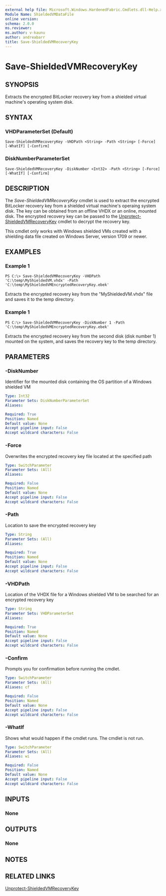 ```yaml
---
external help file: Microsoft.Windows.HardenedFabric.Cmdlets.dll-Help.xml
Module Name: ShieldedVMDataFile
online version: 
schema: 2.0.0
ms.reviewer:
ms.author: v-kaunu
author: andreabarr
title: Save-ShieldedVMRecoveryKey
---
```


# Save-ShieldedVMRecoveryKey

## SYNOPSIS
Extracts the encrypted BitLocker recovery key from a shielded virtual machine's operating system disk.

## SYNTAX

### VHDParameterSet (Default)
```
Save-ShieldedVMRecoveryKey -VHDPath <String> -Path <String> [-Force] [-WhatIf] [-Confirm]
```

### DiskNumberParameterSet
```
Save-ShieldedVMRecoveryKey -DiskNumber <Int32> -Path <String> [-Force] [-WhatIf] [-Confirm]
```

## DESCRIPTION
The *Save-ShieldedVMRecoveryKey* cmdlet is used to extract the encrypted BitLocker recovery key from a shielded virtual machine's operaing system disk.
The key can be obtained from an offline VHDX or an online, mounted disk.
The encrypted recovery key can be passed to the [Unprotect-ShieldedVMRecoveryKey](Unprotect-ShieldedVMRecoveryKey.md) cmdlet to decrypt the recovery key.

This cmdlet only works with Windows shielded VMs created with a shielding data file created on Windows Server, version 1709 or newer.

## EXAMPLES

### Example 1
```
PS C:\> Save-ShieldedVMRecoveryKey -VHDPath 'C:\temp\MyShieldedVM.vhdx' -Path 'C:\temp\MyShieldedVMEncryptedRecoveryKey.ebek'
```

Extracts the encrypted recovery key from the "MyShieldedVM.vhdx" file and saves it to the temp directory.

### Example 1
```
PS C:\> Save-ShieldedVMRecoveryKey -DiskNumber 1 -Path 'C:\temp\MyShieldedVMEncryptedRecoveryKey.ebek'
```

Extracts the encrypted recovery key from the second disk (disk number 1) mounted on the system, and saves the recovery key to the temp directory.

## PARAMETERS

### -DiskNumber
Identifier for the mounted disk containing the OS partition of a Windows shielded VM

```yaml
Type: Int32
Parameter Sets: DiskNumberParameterSet
Aliases: 

Required: True
Position: Named
Default value: None
Accept pipeline input: False
Accept wildcard characters: False
```

### -Force
Overwrites the encrypted recovery key file located at the specified path

```yaml
Type: SwitchParameter
Parameter Sets: (All)
Aliases: 

Required: False
Position: Named
Default value: None
Accept pipeline input: False
Accept wildcard characters: False
```

### -Path
Location to save the encrypted recovery key

```yaml
Type: String
Parameter Sets: (All)
Aliases: 

Required: True
Position: Named
Default value: None
Accept pipeline input: False
Accept wildcard characters: False
```

### -VHDPath
Location of the VHDX file for a Windows shielded VM to be searched for an encrypted recovery key

```yaml
Type: String
Parameter Sets: VHDParameterSet
Aliases: 

Required: True
Position: Named
Default value: None
Accept pipeline input: False
Accept wildcard characters: False
```

### -Confirm
Prompts you for confirmation before running the cmdlet.

```yaml
Type: SwitchParameter
Parameter Sets: (All)
Aliases: cf

Required: False
Position: Named
Default value: None
Accept pipeline input: False
Accept wildcard characters: False
```

### -WhatIf
Shows what would happen if the cmdlet runs.
The cmdlet is not run.

```yaml
Type: SwitchParameter
Parameter Sets: (All)
Aliases: wi

Required: False
Position: Named
Default value: None
Accept pipeline input: False
Accept wildcard characters: False
```

## INPUTS

### None


## OUTPUTS

### None

## NOTES

## RELATED LINKS

[Unprotect-ShieldedVMRecoveryKey](Unprotect-ShieldedVMRecoveryKey.md)

